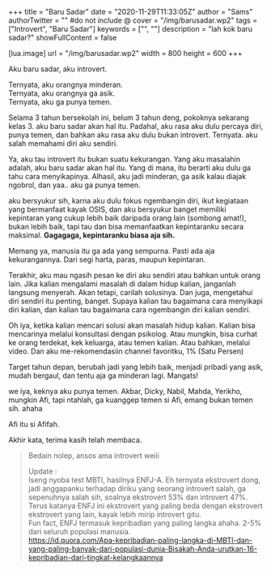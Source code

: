 +++
title = "Baru Sadar"
date = "2020-11-29T11:33:05Z"
author = "Sams"
authorTwitter = "" #do not include @
cover = "/img/barusadar.wp2"
tags = ["Introvert", "Baru Sadar"]
keywords = ["", ""]
description = "lah kok baru sadar?"
showFullContent = false

[lua.image]
url = "/img/barusadar.wp2"
width = 800
height = 600
+++

Aku baru sadar, aku introvert. 

Ternyata, aku orangnya minderan. <br>
Ternyata, aku orangnya ga asik. <br>
Ternyata, aku ga punya temen. <br>

Selama 3 tahun bersekolah ini, belum 3 tahun deng, pokoknya sekarang kelas 3. aku baru sadar akan hal itu. Padahal, aku rasa aku dulu percaya diri, punya temen, dan bahkan aku rasa aku dulu bukan introvert.
Ternyata. aku salah memahami diri aku sendiri.

Ya, aku tau introvert itu bukan suatu kekurangan.
Yang aku masalahin adalah, aku baru sadar akan hal itu. Yang di mana, itu berarti aku dulu ga tahu cara menyikapinya. Alhasil, aku jadi minderan, ga asik kalau diajak ngobrol, dan yaa.. aku ga punya temen.

aku bersyukur sih, karna aku dulu fokus ngembangin diri, ikut kegiataan yang bermanfaat kayak OSIS, dan aku bersyukur banget memiliki kepintaran yang cukup lebih baik daripada orang lain (sombong amat!), bukan lebih baik, tapi tau dan bisa memanfaatkan kepintaranku secara maksimal. **Gagagaga, kepintaranku biasa aja sih.** 

Memang ya, manusia itu ga ada yang sempurna. Pasti ada aja kekurangannya. Dari segi harta, paras, maupun kepintaran. 

Terakhir, aku mau ngasih pesan ke diri aku sendiri atau bahkan untuk orang lain.
Jika kalian mengalami masalah di dalam hidup kalian, janganlah langsung menyerah. Akan tetapi, carilah solusinya.
Dan juga, mengetahui diri sendiri itu penting, banget. Supaya kalian tau bagaimana cara menyikapi diri kalian, dan kalian tau bagaimana cara ngembangin diri kalian sendiri.

Oh iya, ketika kalian mencari solusi akan masalah hidup kalian. Kalian bisa mencarinya melalui konsultasi dengan psikolog. Atau mungkin, bisa curhat ke orang terdekat, kek keluarga, atau temen kalian. Atau bahkan, melalui video. Dan aku me-rekomendasiin channel favoritku, 1% (Satu Persen)

Target tahun depan, berubah jadi yang lebih baik, menjadi pribadi yang asik, mudah bergaul, dan tentu aja ga minderan lagi. Mangats! 

we iya, keknya aku punya temen. Akbar, Dicky, Nabil, Mahda, Yerikho, mungkin Afi, tapi ntahlah, ga kuanggep temen si Afi, emang bukan temen sih. ahaha

Afi itu si Afifah. 

Akhir kata, terima kasih telah membaca.

> Bedain nolep, ansos ama introvert weiii <br>
>
> Update : <br>
> Iseng nyoba test MBTI, hasilnya ENFJ-A. Eh ternyata ekstrovert dong, jadi anggapanku terhadap diriku yang seorang introvert salah, ga sepenuhnya salah sih, soalnya ekstrovert 53% dan introvert 47%. Terus katanya ENFJ ini ekstrovert yang paling beda dengan ekstrovert ekstrovert yang lain, kayak lebih mirip introvert gitu. <br>
> Fun fact, ENFJ termasuk kepribadian yang paling langka ahaha. 2-5% dari seluruh populasi manusia. <br>
> https://id.quora.com/Apa-kepribadian-paling-langka-di-MBTI-dan-yang-paling-banyak-dari-populasi-dunia-Bisakah-Anda-urutkan-16-kepribadian-dari-tingkat-kelangkaannya





























